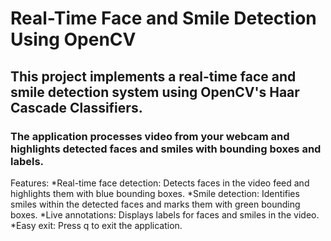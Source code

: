 # Real-Time Face and Smile Detection Using OpenCV
## This project implements a real-time face and smile detection system using OpenCV's Haar Cascade Classifiers. 
### The application processes video from your webcam and highlights detected faces and smiles with bounding boxes and labels.

Features:
*Real-time face detection: Detects faces in the video feed and highlights them with blue bounding boxes.
*Smile detection: Identifies smiles within the detected faces and marks them with green bounding boxes.
*Live annotations: Displays labels for faces and smiles in the video.
*Easy exit: Press q to exit the application.
